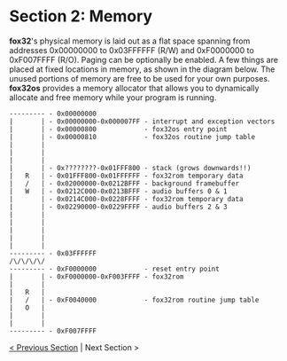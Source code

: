 # **Section 2**: Memory

**fox32**'s physical memory is laid out as a flat space spanning from addresses 0x00000000 to 0x03FFFFFF (R/W) and 0xF0000000 to 0xF007FFFF (R/O). Paging can be optionally be enabled. A few things are placed at fixed locations in memory, as shown in the diagram below. The unused portions of memory are free to be used for your own purposes. **fox32os** provides a memory allocator that allows you to dynamically allocate and free memory while your program is running.

```
--------- - 0x00000000
|       | - 0x00000000-0x000007FF - interrupt and exception vectors
|       | - 0x00000800            - fox32os entry point
|       | - 0x00000810            - fox32os routine jump table
|       |
|       |
|       |
|       | - 0x????????-0x01FFF800 - stack (grows downwards!!)
|   R   | - 0x01FFF800-0x01FFFFFF - fox32rom temporary data
|   /   | - 0x02000000-0x0212BFFF - background framebuffer
|   W   | - 0x0212C000-0x0213BFFF - audio buffers 0 & 1
|       | - 0x0214C000-0x0228FFFF - fox32rom temporary data
|       | - 0x02290000-0x0229FFFF - audio buffers 2 & 3
|       |
|       |
|       |
|       |
|       |
--------- - 0x03FFFFFF
/\/\/\/\/
--------- - 0xF0000000            - reset entry point
|       | - 0xF0000000-0xF003FFFF - fox32rom
|       |
|   R   |
|   /   | - 0xF0040000            - fox32rom routine jump table
|   O   |
|       |
|       |
--------- - 0xF007FFFF
```

[< Previous Section](01-introduction.md) | Next Section >
